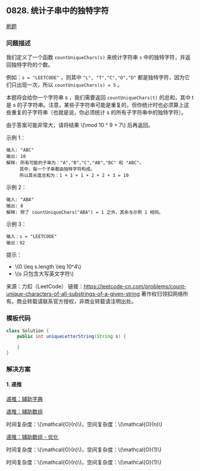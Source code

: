<script src="https://cdn.bootcss.com/mathjax/2.7.7/MathJax.js?config=TeX-AMS-MML_HTMLorMML"></script>

## 0828. 统计子串中的独特字符

[刷题](qu0828/solu/Solution.java)

### 问题描述

我们定义了一个函数 `countUniqueChars(s)` 来统计字符串 `s` 中的独特字符，并返回独特字符的个数。

例如：`s = "LEETCODE"` ，则其中 `"L", "T","C","O","D"` 都是独特字符，因为它们只出现一次，所以 `countUniqueChars(s) = 5` 。

本题将会给你一个字符串 s ，我们需要返回 `countUniqueChars(t)` 的总和，其中 t 是 s 的子字符串。注意，某些子字符串可能是重复的，但你统计时也必须算上这些重复的子字符串（也就是说，你必须统计 s 的所有子字符串中的独特字符）。

由于答案可能非常大，请将结果 \\(\mod 10 ^ 9 + 7\\) 后再返回。


示例 1：

```
输入: "ABC"
输出: 10
解释: 所有可能的子串为："A","B","C","AB","BC" 和 "ABC"。
     其中，每一个子串都由独特字符构成。
     所以其长度总和为：1 + 1 + 1 + 2 + 2 + 3 = 10
```

示例 2：

```
输入: "ABA"
输出: 8
解释: 除了 countUniqueChars("ABA") = 1 之外，其余与示例 1 相同。
```

示例 3：

```
输入：s = "LEETCODE"
输出：92
```

提示：

* \\(0 \leq s.length \leq 10^4\\)
* \\(s 只包含大写英文字符\\)

来源：力扣（LeetCode）
链接：https://leetcode-cn.com/problems/count-unique-characters-of-all-substrings-of-a-given-string
著作权归领扣网络所有。商业转载请联系官方授权，非商业转载请注明出处。

### 模板代码

``` java
class Solution {
    public int uniqueLetterString(String s) {

    }
}
```

### 解决方案

#### 1. 递推

[递推：辅助字典](qu0828/solu1/Solution.java)

[递推：辅助数组](qu0828/solu2/Solution.java)

时间复杂度：\\(\mathcal{O}(n)\\)，空间复杂度：\\(\mathcal{O}(n)\\)

[递推：辅助数组 - 优化](qu0828/solu3/Solution.java)

时间复杂度：\\(\mathcal{O}(n)\\)，空间复杂度：\\(\mathcal{O}(1)\\)

时间复杂度：\\(\mathcal{O}(n)\\)，空间复杂度：\\(\mathcal{O}(1)\\)